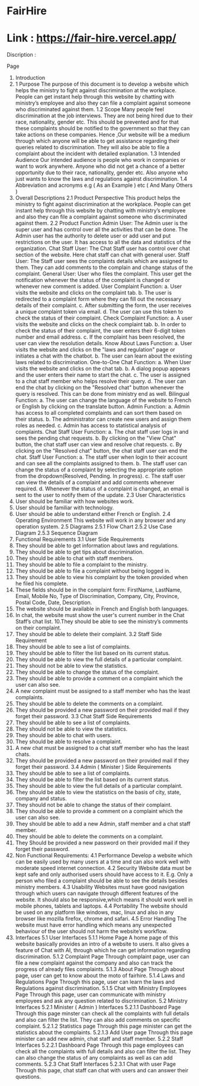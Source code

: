 # FairHire
# Link : https://fair-hire.vercel.app/

Discription : 

Page
1. Introduction
1. 1 Purpose
The purpose of this document is to develop a website which helps the ministry
to fight against discrimination at the workplace. People can get instant help
through this website by chatting with ministry’s employee and also they can
file a complaint against someone who discriminated against them.
1.2 Scope
Many people feel discrimination at the job interviews. They are not being hired
due to their race, nationality, gender etc. This should be prevented and for
that these complaints should be notified to the government so that they can
take actions on these companies. Hence ,Our website will be a medium
through which anyone will be able to get assistance regarding their queries
related to discrimination. They will also be able to file a complaint about the
incident with detailed explanation.
1.3 Intended Audience
Our intended audience is people who work in companies or want to work
anywhere. Anyone who did not get a chance of a better opportunity due to
their race, nationality, gender etc. Also anyone who just wants to know the
laws and regulations against discrimination.
1.4 Abbreviation and acronyms
e.g ( As an Example )
etc ( And Many Others )
2. Overall Descriptions
2.1 Product Perspective
This product helps the ministry to fight against discrimination at the
workplace. People can get instant help through this website by chatting
with ministry’s employee and also they can file a complaint against
someone who discriminated against them.
2.2 Product Function
Admin User: The Admin user is the super user and has control over all
the activities that can be done. The Admin user has the authority to
delete user or add user and put restrictions on the user. It has access
to all the data and statistics of the organization.
Chat Staff User: The Chat Staff user has control over chat section of
the website. Here chat staff can chat with general user.
Staff User: The Staff user sees the complaints details which are
assigned to them. They can add comments to the complain and
change status of the complaint.
General User: User who files the complaint. This user get the
notification whenever the status of the complaint is changed or
whenever new comment is added.
User Complaint Function:
a. User visits the website and clicks on the complaint tab.
b. The user is redirected to a complaint form where they can fill out the
necessary details of their complaint.
c. After submitting the form, the user receives a unique complaint token
via email.
d. The user can use this token to check the status of their complaint.
Check Complaint Function:
a. A user visits the website and clicks on the check complaint tab.
b. In order to check the status of their complaint, the user enters their
6-digit token number and email address.
c. If the complaint has been resolved, the user can view the resolution
details.
Know About Laws Function:
a. User visits the website and clicks on the "laws and regulation" page
or initiates a chat with the chatbot.
b. The user can learn about the existing laws related to discrimination.
One-to-One Chat Function:
a. When User visits the website and clicks on the chat tab.
b. A dialog popup appears and the user enters their name to start the
chat.
c. The user is assigned to a chat staff member who helps resolve their
query.
d. The user can end the chat by clicking on the "Resolved chat" button
whenever the query is resolved. This can be done from ministry end as
well.
Bilingual Function:
a. The user can change the language of the website to French or
English by clicking on the translate button.
Admin Function:
a. Admin has access to all completed complaints and can sort them
based on their status.
b. The administrator can create new users and assign them roles as
needed.
c. Admin has access to statistical analysis of complaints.
Chat Staff User Function:
a. The chat staff user logs in and sees the pending chat requests.
b. By clicking on the "View Chat" button, the chat staff user can view
and resolve chat requests.
c. By clicking on the "Resolved chat" button, the chat staff user can end
the chat.
Staff User Function:
a. The staff user when login to their account and can see all the
complaints assigned to them.
b. The staff user can change the status of a complaint by selecting the
appropriate option from the dropdown(Resolved, Pending. In progress).
c. The staff user can view the details of a complaint and add comments
whenever required.
d. Whenever the status of a complaint is changed, an email is sent to
the user to notify them of the update.
2.3 User Characteristics
1. User should be familiar with how websites work.
2. User should be familiar with technology.
3. User should be able to understand either French or English.
2.4 Operating Environment
This website will work in any browser and any operation system.
2.5 Diagrams
2.5.1 Flow Chart
2.5.2 Use Case Diagram
2.5.3 Sequence Diagram
3. Functional Requirements
3.1 User Side Requirements
1. They should be able to get information about laws and regulations.
2. They should be able to get tips about discrimination.
3. They should be able to chat with staff members.
4. They should be able to file a complaint to the ministry.
5. They should be able to file a complaint without being logged in.
6. They should be able to view his complaint by the token provided when
he filed his complete.
7. These fields should be in the complaint form: FirstName, LastName,
Email, Mobile No, Type of Discrimination, Company, City, Province,
Postal Code, Date, Description.
8. The website should be available in French and English both languages.
9. In chat, the website must show the user's current number in the Chat
Staff’s chat list.
10.They should be able to see the ministry’s comments on their complaint.
11. They should be able to delete their complaint.
3.2 Staff Side Requirement
1. They should be able to see a list of complaints.
2. They should be able to filter the list based on its current status.
3. They should be able to view the full details of a particular complaint.
4. They should not be able to view the statistics.
5. They should be able to change the status of the complaint.
6. They should be able to provide a comment on a complaint which the
user can also see.
7. A new complaint must be assigned to a staff member who has the least
complaints.
8. They should be able to delete the comments on a complaint.
9. They should be provided a new password on their provided mail if they
forget their password.
3.3 Chat Staff Side Requirements
1. They should be able to see a list of complaints.
2. They should not be able to view the statistics.
3. They should be able to chat with users.
4. They should be able to resolve a complaint.
5. A new chat must be assigned to a chat staff member who has the least
chats.
6. They should be provided a new password on their provided mail if they
forget their password.
3.4 Admin ( Minister ) Side Requirements
1. They should be able to see a list of complaints.
2. They should be able to filter the list based on its current status.
3. They should be able to view the full details of a particular complaint.
4. They should be able to view the statistics on the basis of city, state,
company and status.
5. They should not be able to change the status of their complaint.
6. They should be able to provide a comment on a complaint which the
user can also see.
7. They should be able to add a new Admin, staff member and a chat staff
member.
8. They should be able to delete the comments on a complaint.
9. They Should be provided a new password on their provided mail if they
forget their password.
4. Non Functional Requirements:
4.1 Performance
Develop a website which can be easily used by many users at a time
and can also work well with moderate speed internet connection.
4.2 Security
Website data must be kept safe and only authorised users should have
access to it. E.g. Only a person who filed a complaint should be able to
see the details besides ministry members.
4.3 Usability
Websites must have good navigation through which users can navigate
through different features of the website. It should also be
responsive,which means it should work well in mobile phones, tablets
and laptops.
4.4 Portability
The website should be used on any platform like windows, mac, linux
and also in any browser like mozilla firefox, chrome and safari.
4.5 Error Handling
The website must have error handling which means any unexpected
behaviour of the user should not harm the website’s workflow.
5. Interfaces
5.1 User Interfaces
5.1.1 Home Page
A home page of this website basically provides an intro of a website to
users. It also gives a feature of Chat with AI, through which he can get
information regarding discrimination.
5.1.2 Complaint Page
Through complaint page, user can file a new complaint against the
company and also can track the progress of already files complaints.
5.1.3 About Page
Through about page, user can get to know about the moto of fairhire.
5.1.4 Laws and Regulations Page
Through this page, user can learn the laws and Regulations against
discrimination.
5.1.5 Chat with Ministry Employees Page
Through this page, user can communicate with ministry employees and ask
any question related to discrimination.
5.2 Ministry Interfaces
5.2.1 Minister ( Admin ) Interfaces
5.2.1.1 Dashboard Page
Through this page minster can check all the complaints with
full details and also can filter the list. They can also add
comments on specific complaint.
5.2.1.2 Statistics page
Through this page minister can get the statistics about the
complaints.
5.2.1.3 Add User page
Through this page minister can add new admin, chat staff and
staff member.
5.2.2 Staff Interfaces
5.2.2.1 Dashboard Page
Through this page employees can check all the complaints
with full details and also can filter the list. They can also
change the status of any complaints as well as can add
comments.
5.2.3 Chat Staff Interfaces
5.2.3.1 Chat with user Page
Through this page, chat staff can chat with users and can
answer their questions.
